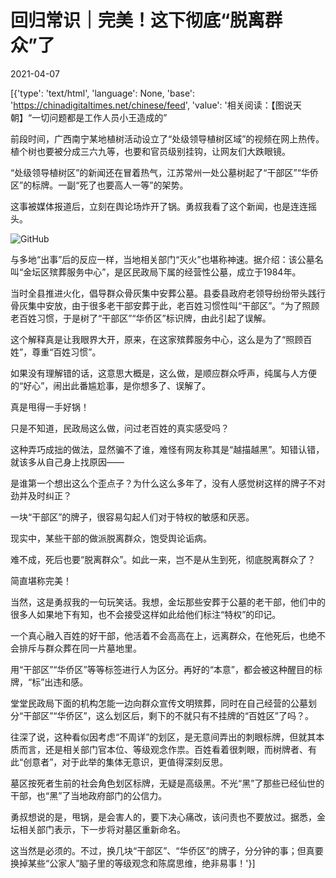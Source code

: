# 回归常识｜完美！这下彻底“脱离群众”了

2021-04-07

[{'type': 'text/html', 'language': None, 'base': 'https://chinadigitaltimes.net/chinese/feed', 'value': '相关阅读：【图说天朝】“一切问题都是工作人员小王造成的”

前段时间，广西南宁某地植树活动设立了“处级领导植树区域”的视频在网上热传。植个树也要被分成三六九等，也要和官员级别挂钩，让网友们大跌眼镜。

“处级领导植树区”的新闻还在冒着热气，江苏常州一处公墓树起了“干部区”“华侨区”的标牌。一副“死了也要高人一等”的架势。

这事被媒体报道后，立刻在舆论场炸开了锅。勇叔我看了这个新闻，也是连连摇头。

![GitHub](https://chinadigitaltimes.net/chinese/files/2021/04/post-664527-606d8d151f31a.)

与多地“出事”后的反应一样，当地相关部门“灭火”也堪称神速。据介绍：该公墓名叫“金坛区殡葬服务中心”，是区民政局下属的经营性公墓，成立于1984年。

当时全县推进火化，倡导群众骨灰集中安葬公墓。县委县政府老领导纷纷带头践行骨灰集中安放，由于很多老干部安葬于此，老百姓习惯性叫“干部区”。“为了照顾老百姓习惯，于是树了“干部区”“华侨区”标识牌，由此引起了误解。

这个解释真是让我眼界大开，原来，在这家殡葬服务中心，这么是为了“照顾百姓”，尊重“百姓习惯”。

如果没有理解错的话，这意思大概是，这么做，是顺应群众呼声，纯属与人方便的“好心”，闹出此番尴尬事，是你想多了、误解了。

真是甩得一手好锅！

只是不知道，民政局这么做，问过老百姓的真实感受吗？

这种弄巧成拙的做法，显然骗不了谁，难怪有网友称其是“越描越黑”。知错认错，就该多从自己身上找原因——

是谁第一个想出这么个歪点子？为什么这么多年了，没有人感觉树这样的牌子不对劲并及时纠正？

一块“干部区”的牌子，很容易勾起人们对于特权的敏感和厌恶。

现实中，某些干部的做派脱离群众，饱受舆论诟病。

难不成，死后也要“脱离群众”。如此一来，岂不是从生到死，彻底脱离群众了？

简直堪称完美！

当然，这是勇叔我的一句玩笑话。我想，金坛那些安葬于公墓的老干部，他们中的很多人如果地下有知，也不会接受这样如此给他们标注“特权”的印记。

一个真心融入百姓的好干部，他活着不会高高在上，远离群众，在他死后，也绝不会排斥与群众葬在同一片墓地里。

用“干部区”“华侨区”等等标签进行人为区分。再好的“本意”，都会被这种醒目的标牌，“标”出违和感。

堂堂民政局下面的机构怎能一边向群众宣传文明殡葬，同时在自己经营的公墓划分“干部区”“华侨区”，这么划区后，剩下的不就只有不挂牌的“百姓区”了吗？。

往深了说，这种看似因考虑“不周详”的划区，是无意间弄出的刺眼标牌，但就其本质而言，还是相关部门官本位、等级观念作祟。百姓看着很刺眼，而树牌者、有此“创意者”，对于此举的集体无意识，更值得深刻反思。

墓区按死者生前的社会角色划区标牌，无疑是高级黑。不光“黑”了那些已经仙世的干部，也“黑”了当地政府部门的公信力。

勇叔想说的是，甩锅，是会害人的，要下决心痛改，该问责也不要放过。据悉，金坛相关部门表示，下一步将对墓区重新命名。

这当然是必须的。不过，换几块“干部区”、“华侨区”的牌子，分分钟的事；但真要换掉某些“公家人”脑子里的等级观念和陈腐思维，绝非易事！'}]